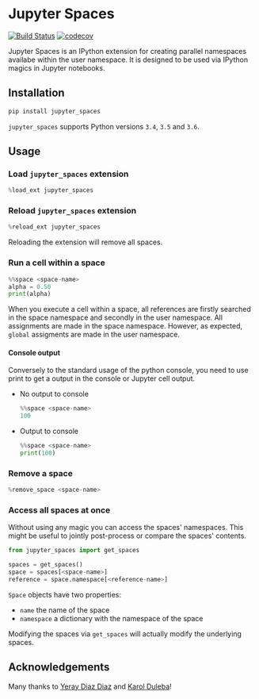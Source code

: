 # Jupyter Spaces

[![Build Status](https://travis-ci.org/davidesarra/jupyter_spaces.svg?branch=master)](https://travis-ci.org/davidesarra/jupyter_spaces)
[![codecov](https://codecov.io/gh/davidesarra/jupyter_spaces/branch/master/graph/badge.svg)](https://codecov.io/gh/davidesarra/jupyter_spaces)

Jupyter Spaces is an IPython extension for creating parallel namespaces
availabe within the user namespace. It is designed to be used via IPython
magics in Jupyter notebooks.

## Installation

```bash
pip install jupyter_spaces
```

`jupyter_spaces` supports Python versions `3.4`, `3.5` and `3.6`.

## Usage

### Load `jupyter_spaces` extension

```python
%load_ext jupyter_spaces
```

### Reload `jupyter_spaces` extension

```python
%reload_ext jupyter_spaces
```

Reloading the extension will remove all spaces.

### Run a cell within a space

```python
%%space <space-name>
alpha = 0.50
print(alpha)
```

When you execute a cell within a space, all references are firstly searched in
the space namespace and secondly in the user namespace. All assignments are
made in the space namespace. However, as expected, `global` assigments are made
in the user namespace.

#### Console output

Conversely to the standard usage of the python console, you need to use print
to get a output in the console or Jupyter cell output.

- No output to console
    ```python
    %%space <space-name>
    100
    ```
- Output to console
    ```python
    %%space <space-name>
    print(100)
    ```

### Remove a space

```python
%remove_space <space-name>
```

### Access all spaces at once

Without using any magic you can access the spaces' namespaces.
This might be useful to jointly post-process or compare the spaces' contents.

```python
from jupyter_spaces import get_spaces

spaces = get_spaces()
space = spaces[<space-name>]
reference = space.namespace[<reference-name>]
```

`Space` objects have two properties:

- `name` the name of the space
- `namespace` a dictionary with the namespace of the space

Modifying the spaces via `get_spaces` will actually modify the underlying
spaces.

## Acknowledgements

Many thanks to [Yeray Diaz Diaz](https://github.com/yeraydiazdiaz) and
[Karol Duleba](https://github.com/mrfuxi)!
